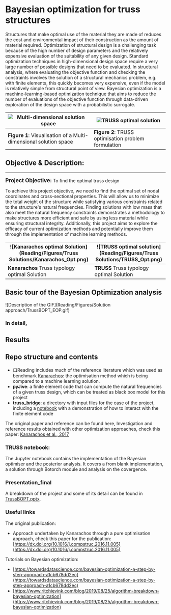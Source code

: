 # Bayesian optimization for truss structures

Structures that make optimal use of the material they are made of reduces the cost and environmental impact of their construction as the amount of material required. Optimization of structural design is a challenging task because of the high number of design parameters and the relatively expensive evaluation of the suitability of any given design. Standard optimization techniques in high-dimensional design space require a very large number of possible designs that need to be evaluated. In structural analysis, where evaluating the objective function and checking the constraints involves the solution of a structural mechanics problem, e.g. with finite elements, this quickly becomes very expensive, even if the model is relatively simple from structural point of view. Bayesian optimization is a machine-learning-based optimization technique that aims to reduce the number of evaluations of the objective function through data-driven exploration of the design space with a probabilistic surrogate.

<center>

| ![Multi-dimensional solution space](https://www.mathworks.com/help/examples/stats/win64/ParellelBayeianOptimizationExample_01.png) | ![TRUSS optimal solution](TRUSS1/TRUSS1/口Reading/Figures/Kanarachos/KNInitial.png) |
|----------------------------------------------------|----------------------------------------------------|
| **Figure 1**: Visualisation of a Multi-dimensional solution space | **Figure 2**: TRUSS optimisation problem formulation |
</center>


## Objective & Description:
---

<span style="font-size: larger;"><B>Project Objective:</B></span> To find the optimal truss design


To achieve this project objective, we need to find the optimal set of nodal coordinates and cross-sectional properties. This will allow us to minimize the total weight of the structure while satisfying various constraints related to the structure's natural frequencies. Finding solutions with low mass that also meet the natural frequency constraints demonstrates a methodology to make structures more efficient and safe by using less material while ensuring structural integrity. Additionally, this project aims to explore the efficacy of current optimization methods and potentially improve them through the implementation of machine learning methods.

| ![Kanarachos optimal Solution](Reading/Figures/Truss Solutions/Kanarachos_Opt.png) | ![TRUSS optimal solution](Reading/Figures/Truss Solutions/TRUSS_Opt.png) |
|----------------------------------------------------------------------------------------------------------|--------------------------------------------------------------------------------------------------|
| **Kanarachos** Truss typology optimal Solution                                                            | **TRUSS** Truss typology optimal Solution                                                        |


## Basic tour of the Bayesian Optimization analysis

![Description of the GIF](Reading/Figures/Solution approach/TrussBOPT_EOP.gif)

### In detail,

## Results





## Repo structure and contents
- 口Reading includes much of the reference literature which was used as benchmark [Kanarachos](1-s2.0-S0045794916302036-main.pdf): the optimisation method which is being compared to a machine learning solution.
- **pyJive**: a finite element code that can compute the natural frequencies of a given truss design, which can be treated as black box model for this project
- **truss_bridge**: a directory with input files for the case of the project, including a [notebook](truss_bridge/truss_bridge.ipynb) with a demonstration of how to interact with the finite element code

The original paper and reference can be found here,
Investigation and reference results obtained with other optimization approaches, check this paper: [Kanarachos et al., 2017](https://dx.doi.org/10.1016/j.compstruc.2016.11.005)

### TRUSS notebook:
The Jupyter notebook contains the implementation of the Bayesian optimiser and the posterior analysis. It covers a from blank implementation, a solution through Botorch module and analysis on the covergence. 

### Presentation_final
A breakdown of the project and some of its detail can be found in [TrussBOPT.pptx](TRUSS1/TRUSS1/TrussBOPT_EOP.pptx).

### Useful links
The original publication:
- Approach undertaken by Kanarachos through a pure optimisation approach, check this paper for the publication: [https://dx.doi.org/10.1016/j.compstruc.2016.11.005](https://dx.doi.org/10.1016/j.compstruc.2016.11.005)

Tutorials on Bayesian optimization:
- [https://towardsdatascience.com/bayesian-optimization-a-step-by-step-approach-a1cb678dd2ec](https://towardsdatascience.com/bayesian-optimization-a-step-by-step-approach-a1cb678dd2ec)
- [https://www.ritchievink.com/blog/2019/08/25/algorithm-breakdown-bayesian-optimization](https://www.ritchievink.com/blog/2019/08/25/algorithm-breakdown-bayesian-optimization)
